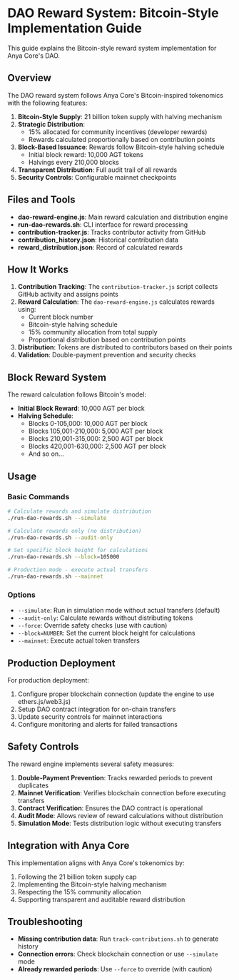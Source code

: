 # DAO Reward System: Bitcoin-Style Implementation Guide

This guide explains the Bitcoin-style reward system implementation for Anya Core's DAO.

## Overview

The DAO reward system follows Anya Core's Bitcoin-inspired tokenomics with the following features:

1. **Bitcoin-Style Supply**: 21 billion token supply with halving mechanism
2. **Strategic Distribution**: 
   - 15% allocated for community incentives (developer rewards)
   - Rewards calculated proportionally based on contribution points
3. **Block-Based Issuance**: Rewards follow Bitcoin-style halving schedule
   - Initial block reward: 10,000 AGT tokens
   - Halvings every 210,000 blocks
4. **Transparent Distribution**: Full audit trail of all rewards
5. **Security Controls**: Configurable mainnet checkpoints

## Files and Tools

- **dao-reward-engine.js**: Main reward calculation and distribution engine
- **run-dao-rewards.sh**: CLI interface for reward processing
- **contribution-tracker.js**: Tracks contributor activity from GitHub
- **contribution_history.json**: Historical contribution data
- **reward_distribution.json**: Record of calculated rewards

## How It Works

1. **Contribution Tracking**: The `contribution-tracker.js` script collects GitHub activity and assigns points
2. **Reward Calculation**: The `dao-reward-engine.js` calculates rewards using:
   - Current block number
   - Bitcoin-style halving schedule
   - 15% community allocation from total supply
   - Proportional distribution based on contribution points
3. **Distribution**: Tokens are distributed to contributors based on their points
4. **Validation**: Double-payment prevention and security checks

## Block Reward System

The reward calculation follows Bitcoin's model:

- **Initial Block Reward**: 10,000 AGT per block
- **Halving Schedule**:
  - Blocks 0-105,000: 10,000 AGT per block
  - Blocks 105,001-210,000: 5,000 AGT per block
  - Blocks 210,001-315,000: 2,500 AGT per block
  - Blocks 420,001-630,000: 2,500 AGT per block
  - And so on...

## Usage

### Basic Commands

```bash
# Calculate rewards and simulate distribution
./run-dao-rewards.sh --simulate

# Calculate rewards only (no distribution)
./run-dao-rewards.sh --audit-only

# Set specific block height for calculations
./run-dao-rewards.sh --block=105000

# Production mode - execute actual transfers
./run-dao-rewards.sh --mainnet
```

### Options

- `--simulate`: Run in simulation mode without actual transfers (default)
- `--audit-only`: Calculate rewards without distributing tokens
- `--force`: Override safety checks (use with caution)
- `--block=NUMBER`: Set the current block height for calculations
- `--mainnet`: Execute actual token transfers

## Production Deployment

For production deployment:

1. Configure proper blockchain connection (update the engine to use ethers.js/web3.js)
2. Setup DAO contract integration for on-chain transfers
3. Update security controls for mainnet interactions
4. Configure monitoring and alerts for failed transactions

## Safety Controls

The reward engine implements several safety measures:

1. **Double-Payment Prevention**: Tracks rewarded periods to prevent duplicates
2. **Mainnet Verification**: Verifies blockchain connection before executing transfers
3. **Contract Verification**: Ensures the DAO contract is operational
4. **Audit Mode**: Allows review of reward calculations without distribution
5. **Simulation Mode**: Tests distribution logic without executing transfers

## Integration with Anya Core

This implementation aligns with Anya Core's tokenomics by:

1. Following the 21 billion token supply cap
2. Implementing the Bitcoin-style halving mechanism
3. Respecting the 15% community allocation
4. Supporting transparent and auditable reward distribution

## Troubleshooting

- **Missing contribution data**: Run `track-contributions.sh` to generate history
- **Connection errors**: Check blockchain connection or use `--simulate` mode
- **Already rewarded periods**: Use `--force` to override (with caution)
